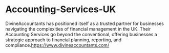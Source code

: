 # Accounting-Services-UK
DivineAccountants has positioned itself as a trusted partner for businesses navigating the complexities of financial management in the UK. Their Accounting Services go beyond the conventional, offering businesses a strategic approach to financial planning, reporting, and compliance.https://www.divineaccountants.com/
